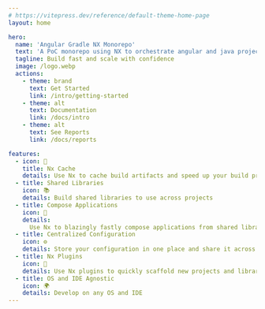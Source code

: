 ```yaml
---
# https://vitepress.dev/reference/default-theme-home-page
layout: home

hero:
  name: 'Angular Gradle NX Monorepo'
  text: 'A PoC monorepo using NX to orchestrate angular and java projects'
  tagline: Build fast and scale with confidence
  image: /logo.webp
  actions:
    - theme: brand
      text: Get Started
      link: /intro/getting-started
    - theme: alt
      text: Documentation
      link: /docs/intro
    - theme: alt
      text: See Reports
      link: /docs/reports

features:
  - icon: 🚀
    title: Nx Cache
    details: Use Nx to cache build artifacts and speed up your build process
  - title: Shared Libraries
    icon: 📚
    details: Build shared libraries to use across projects
  - title: Compose Applications
    icon: 🧩
    details:
      Use Nx to blazingly fastly compose applications from shared libraries
  - title: Centralized Configuration
    icon: ⚙️
    details: Store your configuration in one place and share it across projects
  - title: Nx Plugins
    icon: 🧰
    details: Use Nx plugins to quickly scaffold new projects and libraries
  - title: OS and IDE Agnostic
    icon: 🌍
    details: Develop on any OS and IDE
---
```

